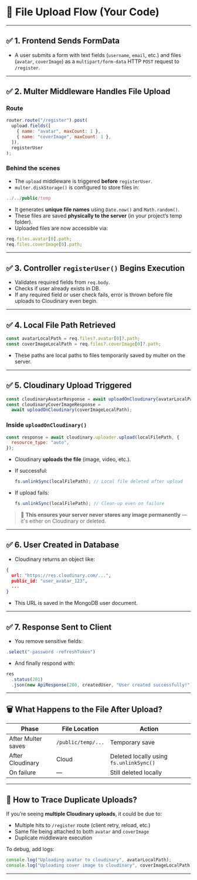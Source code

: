# 🧭 **File Upload Flow (Your Code)**

---

## ✅ 1. **Frontend Sends FormData**

- A user submits a form with text fields (`username`, `email`, etc.) and files (`avatar`, `coverImage`) as a `multipart/form-data` HTTP `POST` request to `/register`.

---

## ✅ 2. **Multer Middleware Handles File Upload**

### Route

```js
router.route("/register").post(
  upload.fields([
    { name: "avatar", maxCount: 1 },
    { name: "coverImage", maxCount: 1 },
  ]),
  registerUser
);
```

### Behind the scenes

- The `upload` middleware is triggered **before** `registerUser`.
- `multer.diskStorage()` is configured to store files in:

```js
../../public/temp
```

- It generates **unique file names** using `Date.now()` and `Math.random()`.
- These files are saved **physically to the server** (in your project’s temp folder).
- Uploaded files are now accessible via:

```js
req.files.avatar[0].path;
req.files.coverImage[0].path;
```

---

## ✅ 3. **Controller `registerUser()` Begins Execution**

- Validates required fields from `req.body`.
- Checks if user already exists in DB.
- If any required field or user check fails, error is thrown before file uploads to Cloudinary even begin.

---

## ✅ 4. **Local File Path Retrieved**

```js
const avatarLocalPath = req.files?.avatar[0]?.path;
const coverImageLocalPath = req.files?.coverImage[0]?.path;
```

- These paths are local paths to files temporarily saved by multer on the server.

---

## ✅ 5. **Cloudinary Upload Triggered**

```js
const cloudinaryAvatarResponse = await uploadOnCloudinary(avatarLocalPath);
const cloudinaryCoverImageResponse =
  await uploadOnCloudinary(coverImageLocalPath);
```

### Inside `uploadOnCloudinary()`

```js
const response = await cloudinary.uploader.upload(localFilePath, {
  resource_type: "auto",
});
```

- Cloudinary **uploads the file** (image, video, etc.).
- If successful:

  ```js
  fs.unlinkSync(localFilePath); // Local file deleted after upload
  ```

- If upload fails:

  ```js
  fs.unlinkSync(localFilePath); // Clean-up even on failure
  ```

> 📌 **This ensures your server never stores any image permanently** — it's either on Cloudinary or deleted.

---

## ✅ 6. **User Created in Database**

- Cloudinary returns an object like:

```json
{
  url: "https://res.cloudinary.com/...",
  public_id: "user_avatar_123",
  ...
}
```

- This URL is saved in the MongoDB user document.

---

## ✅ 7. **Response Sent to Client**

- You remove sensitive fields:

```js
.select("-password -refreshToken")
```

- And finally respond with:

```js
res
  .status(201)
  .json(new ApiResponse(200, createdUser, "User created successfully!"));
```

---

## 🗑️ What Happens to the File After Upload?

| Phase              | File Location      | Action                                  |
| ------------------ | ------------------ | --------------------------------------- |
| After Multer saves | `/public/temp/...` | Temporary save                          |
| After Cloudinary   | Cloud              | Deleted locally using `fs.unlinkSync()` |
| On failure         | —                  | Still deleted locally                   |

---

## 🔁 How to Trace Duplicate Uploads?

If you’re seeing **multiple Cloudinary uploads**, it could be due to:

- Multiple hits to `/register` route (client retry, reload, etc.)
- Same file being attached to both `avatar` and `coverImage`
- Duplicate middleware execution

To debug, add logs:

```js
console.log("Uploading avatar to cloudinary", avatarLocalPath);
console.log("Uploading cover image to cloudinary", coverImageLocalPath);
```

---
